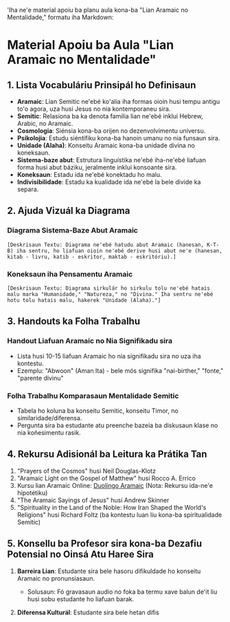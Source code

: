 'Iha ne'e material apoiu ba planu aula kona-ba "Lian Aramaic no Mentalidade," formatu iha Markdown:

# Material Apoiu ba Aula "Lian Aramaic no Mentalidade"

## 1. Lista Vocabuláriu Prinsipál ho Definisaun

- **Aramaic**: Lian Semitic ne'ebé ko'alia iha formas oioin husi tempu antigu to'o agora, uza husi Jesus no nia kontemporaneu sira.
- **Semitic**: Relasiona ba ka denota familia lian ne'ebé inklui Hebrew, Arabic, no Aramaic.
- **Cosmologia**: Siénsia kona-ba orijen no dezenvolvimentu universu.
- **Psikolojia**: Estudu siéntifiku kona-ba hanoin umanu no nia funsaun sira.
- **Unidade (Alaha)**: Konseitu Aramaic kona-ba unidade divina no koneksaun.
- **Sistema-baze abut**: Estrutura linguístika ne'ebé iha-ne'ebé liafuan forma husi abut báziku, jeralmente inklui konsoante sira.
- **Koneksaun**: Estadu ida ne'ebé konektadu ho malu.
- **Indivisibilidade**: Estadu ka kualidade ida ne'ebé la bele divide ka separa.

## 2. Ajuda Vizuál ka Diagrama

### Diagrama Sistema-Baze Abut Aramaic
```
[Deskrisaun Textu: Diagrama ne'ebé hatudu abut Aramaic (hanesan, K-T-B) iha sentru, ho liafuan oioin ne'ebé derive husi abut ne'e (hanesan, kitab - livru, katib - eskritor, maktab - eskritóriu).]
```

### Koneksaun iha Pensamentu Aramaic
```
[Deskrisaun Textu: Diagrama sirkulár ho sirkulu tolu ne'ebé hatais malu marka "Humanidade," "Natureza," no "Divina." Iha sentru ne'ebé hotu tolu hatais malu, hakerek "Unidade (Alaha)."]
```

## 3. Handouts ka Folha Trabalhu

### Handout Liafuan Aramaic no Nia Signifikadu sira
- Lista husi 10-15 liafuan Aramaic ho nia signifikadu sira no uza iha kontestu.
- Ezemplu: "Abwoon" (Aman Ita) - bele mós signifika "nai-birther," "fonte," "parente divinu"

### Folha Trabalhu Komparasaun Mentalidade Semitic
- Tabela ho koluna ba konseitu Semitic, konseitu Timor, no similaridade/diferensa.
- Pergunta sira ba estudante atu preenche bazeia ba diskusaun klase no nia koñesimentu rasik.

## 4. Rekursu Adisionál ba Leitura ka Prátika Tan

1. "Prayers of the Cosmos" husi Neil Douglas-Klotz
2. "Aramaic Light on the Gospel of Matthew" husi Rocco A. Errico
3. Kursu lian Aramaic Online: [Duolingo Aramaic](https://www.duolingo.com/course/arc/en/Learn-Aramaic) (Nota: Rekursu ida-ne'e hipotétiku)
4. "The Aramaic Sayings of Jesus" husi Andrew Skinner
5. "Spirituality in the Land of the Noble: How Iran Shaped the World's Religions" husi Richard Foltz (ba kontestu luan liu kona-ba spiritualidade Semitic)

## 5. Konsellu ba Profesor sira kona-ba Dezafiu Potensial no Oinsá Atu Haree Sira

1. **Barreira Lian**: Estudante sira bele hasoru difikuldade ho konseitu Aramaic no pronunsiasaun.
   - Solusaun: Fó gravasaun audio no foka ba termu xave balun de'it liu husi sobu estudante ho liafuan barak.

2. **Diferensa Kulturál**: Estudante sira bele hetan difis